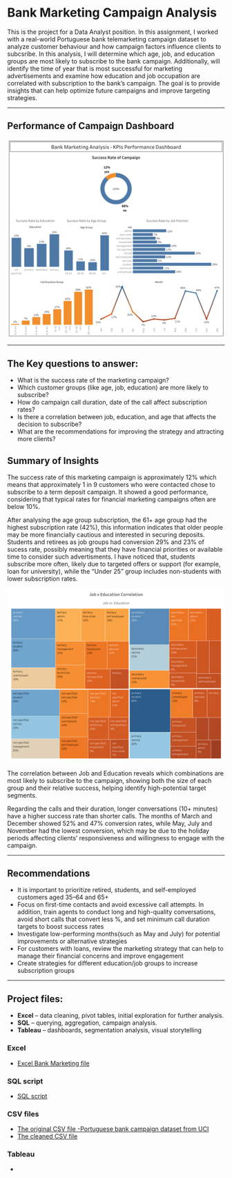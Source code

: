 
# Bank Marketing Campaign Analysis


This is the project for a Data Analyst position. In this assignment, I worked with a real-world Portuguese bank telemarketing campaign dataset to analyze customer behaviour and how campaign factors influence clients to subcsribe. In this analysis, I will determine which age, job, and education groups are most likely to subscribe to the bank campaign. Additionally, will identify the time of year that is most successful for marketing advertisements and examine how education and job occupation are correlated with subscription to the bank’s campaign. The goal is to provide insights that can help optimize future campaigns and improve targeting strategies. 

---

## Performance of Campaign Dashboard

![image_alt](https://github.com/PolinaBrvk/Bank-Marketing-Analysis_Portfolio/blob/54066cf1ed0204585ef328be9efd39f6a6df44ac/KPIs%20Performance%20Dashboard.png)

---
## The Key questions to answer:
- What is the success rate of the marketing campaign? 
- Which customer groups (like age, job, education) are more likely to subscribe? 
- How do campaign call duration, date of the call affect subscription rates? 
- Is there a correlation between job, education, and age that affects the decision to subscribe?
- What are the recommendations for improving the strategy and attracting more clients?

## Summary of Insights

The success rate of this marketing campaign is approximately 12% which means that approximately 1 in 9 customers who were contacted chose to subscribe to a term deposit campaign. It showed a good performance, considering that typical rates for financial marketing campaigns often are below 10%.  

After analysing the age group subscription, the 61+ age group had the highest subscription rate (42%), this information indicates that older people may be more financially cautious and interested in securing deposits. Students and retirees as job groups had conversion 29% and 23% of sucess rate, possibly meaning that they have financial priorities or available time to consider such advertisments. I have noticed that, students subscribe more often, likely due to targeted offers or support (for example, loan for university), while the “Under 25” group includes non-students with lower subscription rates.

![image_alt](https://github.com/PolinaBrvk/Bank-Marketing-Analysis_Portfolio/blob/933818193b96b4e95b2e8fa9196946dfb81b77c9/Job%20x%20Education.png)

The correlation between Job and Education reveals which combinations are most likely to subscribe to the campaign, showing both the size of each group and their relative success, helping identify high-potential target segments.

Regarding the calls and their duration, longer conversations (10+ minutes) have a higher success rate than shorter calls. The months of March and December showed 52% and 47% conversion rates, while May, July and November had the lowest conversion, which may be due to the holiday periods affecting clients’ responsiveness and willingness to engage with the campaign.

---

## Recommendations

- It is important to prioritize retired, students, and self-employed customers aged 35–64 and 65+
- Focus on first-time contacts and avoid excessive call attempts. In addition, train agents to conduct long and high-quality conversations, avoid short calls that convert less %, and set minimum call duration targets to boost success rates
- Investigate low-performing months(such as May and July) for potential improvements or alternative strategies
- For customers with loans, review the marketing strategy that can help to manage their financial concerns and improve engagement
- Create strategies for different education/job groups to increase subscription groups

---
## Project files:
- **Excel** – data cleaning, pivot tables, initial exploration for further analysis. 
- **SQL** – querying, aggregation, campaign analysis.
- **Tableau** – dashboards, segmentation analysis, visual storytelling 

### Excel 
- <a href="https://github.com/PolinaBrvk/Bank-Marketing-Analysis_Portfolio/blob/85e0024ae769f605a586cc089b4e23a3c95e57fb/Bank_Campaign_Analysis_2025-06.xlsx"> Excel Bank Marketing file</a>

### SQL script
- <a href="https://github.com/PolinaBrvk/Bank-Marketing Analysis_Portfolio/blob/b47c7dca6c57b105f3f16dc359239b948d458191/bank_marketing_analysis.sql.txt"> SQL script</a>

### CSV files
- <a href="https://github.com/PolinaBrvk/Bank-Marketing-Analysis_Portfolio/blob/597838b2c1e1613422a349b6803b35489077a69d/bank-marketing-campaign-raw.csv"> The original CSV file -Portuguese bank campaign dataset from UCI</a>
- <a href="https://github.com/PolinaBrvk/Bank-Marketing-Analysis_Portfolio/blob/ca245dbc8e740c84b623dfd5ef123f81a1126f80/Bank_Campaign_Analysis_2025-06.csv"> The cleaned CSV file </a>

### Tableau
- 











